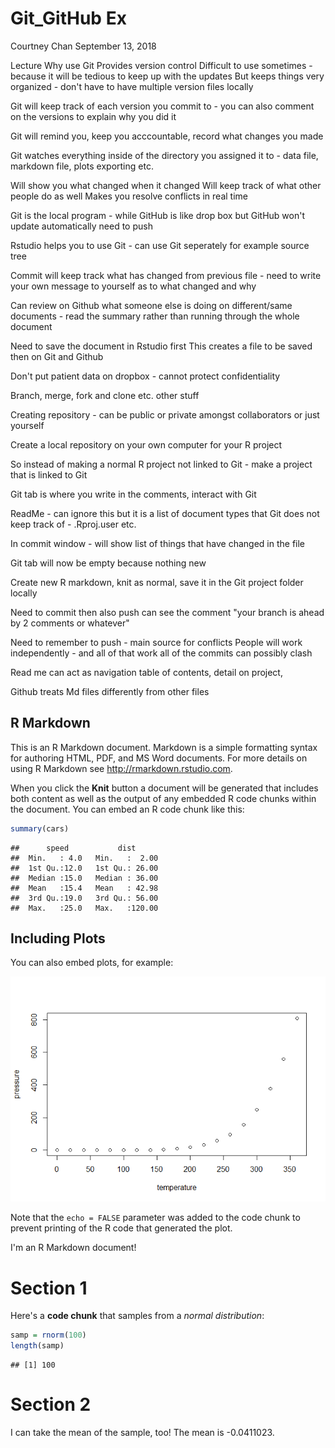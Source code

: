 Git\_GitHub Ex
================
Courtney Chan
September 13, 2018

Lecture Why use Git Provides version control Difficult to use sometimes - because it will be tedious to keep up with the updates But keeps things very organized - don't have to have multiple version files locally

Git will keep track of each version you commit to - you can also comment on the versions to explain why you did it

Git will remind you, keep you acccountable, record what changes you made

Git watches everything inside of the directory you assigned it to - data file, markdown file, plots exporting etc.

Will show you what changed when it changed Will keep track of what other people do as well Makes you resolve conflicts in real time

Git is the local program - while GitHub is like drop box but GitHub won't update automatically need to push

Rstudio helps you to use Git - can use Git seperately for example source tree

Commit will keep track what has changed from previous file - need to write your own message to yourself as to what changed and why

Can review on Github what someone else is doing on different/same documents - read the summary rather than running through the whole document

Need to save the document in Rstudio first This creates a file to be saved then on Git and Github

Don't put patient data on dropbox - cannot protect confidentiality

Branch, merge, fork and clone etc. other stuff

Creating repository - can be public or private amongst collaborators or just yourself

Create a local repository on your own computer for your R project

So instead of making a normal R project not linked to Git - make a project that is linked to Git

Git tab is where you write in the comments, interact with Git

ReadMe - can ignore this but it is a list of document types that Git does not keep track of - .Rproj.user etc.

In commit window - will show list of things that have changed in the file

Git tab will now be empty because nothing new

Create new R markdown, knit as normal, save it in the Git project folder locally

Need to commit then also push can see the comment "your branch is ahead by 2 comments or whatever"

Need to remember to push - main source for conflicts People will work independently - and all of that work all of the commits can possibly clash

Read me can act as navigation table of contents, detail on project,

Github treats Md files differently from other files

R Markdown
----------

This is an R Markdown document. Markdown is a simple formatting syntax for authoring HTML, PDF, and MS Word documents. For more details on using R Markdown see <http://rmarkdown.rstudio.com>.

When you click the **Knit** button a document will be generated that includes both content as well as the output of any embedded R code chunks within the document. You can embed an R code chunk like this:

``` r
summary(cars)
```

    ##      speed           dist       
    ##  Min.   : 4.0   Min.   :  2.00  
    ##  1st Qu.:12.0   1st Qu.: 26.00  
    ##  Median :15.0   Median : 36.00  
    ##  Mean   :15.4   Mean   : 42.98  
    ##  3rd Qu.:19.0   3rd Qu.: 56.00  
    ##  Max.   :25.0   Max.   :120.00

Including Plots
---------------

You can also embed plots, for example:

![](Rmarkdown_GitGithubExample_files/figure-markdown_github/pressure-1.png)

Note that the `echo = FALSE` parameter was added to the code chunk to prevent printing of the R code that generated the plot.

I'm an R Markdown document!

Section 1
=========

Here's a **code chunk** that samples from a *normal distribution*:

``` r
samp = rnorm(100)
length(samp)
```

    ## [1] 100

Section 2
=========

I can take the mean of the sample, too! The mean is -0.0411023.
